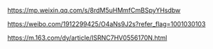 https://mp.weixin.qq.com/s/8rdM5uHMmfCmBSpyYHsdbw

https://weibo.com/1912299425/O4aNs9J2s?refer_flag=1001030103

https://m.163.com/dy/article/ISRNC7HV0556170N.html